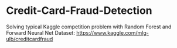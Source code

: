 # Credit-Card-Fraud-Detection
Solving typical Kaggle competition problem with Random Forest and Forward Neural Net
Dataset: https://www.kaggle.com/mlg-ulb/creditcardfraud
